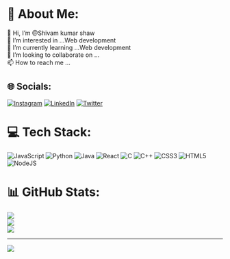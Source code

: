 # 💫 About Me:
👋 Hi, I’m @Shivam kumar shaw<br>👀 I’m interested in ...Web development<br>🌱 I’m currently learning ...Web development<br>💞️ I’m looking to collaborate on ...<br>📫 How to reach me ...


## 🌐 Socials:
[![Instagram](https://img.shields.io/badge/Instagram-%23E4405F.svg?logo=Instagram&logoColor=white)](https://instagram.com/shivam_shaw07) [![LinkedIn](https://img.shields.io/badge/LinkedIn-%230077B5.svg?logo=linkedin&logoColor=white)](https://linkedin.com/in/shivam-shaw-1b3690252) [![Twitter](https://img.shields.io/badge/Twitter-%231DA1F2.svg?logo=Twitter&logoColor=white)](https://twitter.com/shivamshaw007) 

# 💻 Tech Stack:
 ![JavaScript](https://img.shields.io/badge/javascript-%23323330.svg?style=for-the-badge&logo=javascript&logoColor=%23F7DF1E) ![Python](https://img.shields.io/badge/python-3670A0?style=for-the-badge&logo=python&logoColor=ffdd54)  ![Java](https://img.shields.io/badge/java-%23ED8B00.svg?style=for-the-badge&logo=java&logoColor=white) ![React](https://img.shields.io/badge/react-%2320232a.svg?style=for-the-badge&logo=react&logoColor=%2361DAFB) ![C](https://img.shields.io/badge/c-%2300599C.svg?style=for-the-badge&logo=c&logoColor=white) ![C++](https://img.shields.io/badge/c++-%2300599C.svg?style=for-the-badge&logo=c%2B%2B&logoColor=white) ![CSS3](https://img.shields.io/badge/css3-%231572B6.svg?style=for-the-badge&logo=css3&logoColor=white) ![HTML5](https://img.shields.io/badge/html5-%23E34F26.svg?style=for-the-badge&logo=html5&logoColor=white) ![NodeJS](https://img.shields.io/badge/html5-%23E34F26.svg?style=for-the-badge&logo=html5&logoColor=white)
# 📊 GitHub Stats:
![](https://github-readme-stats.vercel.app/api?username=shivamshaw07&theme=dark&hide_border=false&include_all_commits=false&count_private=false)<br/>
![](https://github-readme-streak-stats.herokuapp.com/?user=shivamshaw07&theme=dark&hide_border=false)<br/>
![](https://github-readme-stats.vercel.app/api/top-langs/?username=shivamshaw07&theme=dark&hide_border=false&include_all_commits=false&count_private=false&layout=compact)

---
[![](https://visitcount.itsvg.in/api?id=shivamshaw07&icon=0&color=0)](https://visitcount.itsvg.in)

<!-- Proudly created with GPRM ( https://gprm.itsvg.in ) -->
